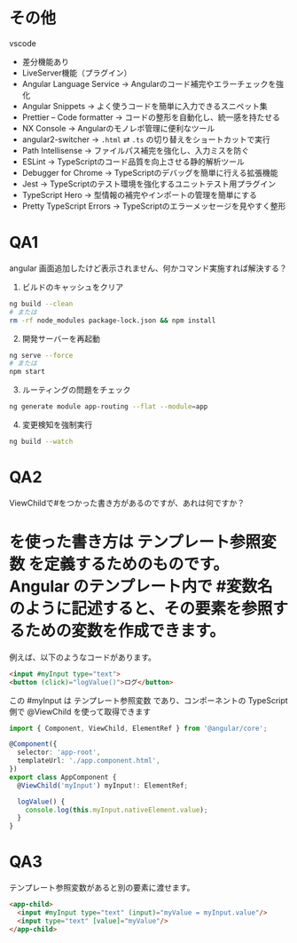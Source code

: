 # その他

vscode 
- 差分機能あり
- LiveServer機能（プラグイン）
- Angular Language Service → Angularのコード補完やエラーチェックを強化
- Angular Snippets → よく使うコードを簡単に入力できるスニペット集
- Prettier – Code formatter → コードの整形を自動化し、統一感を持たせる
- NX Console → Angularのモノレポ管理に便利なツール
- angular2-switcher → `.html` ⇄ `.ts` の切り替えをショートカットで実行
- Path Intellisense → ファイルパス補完を強化し、入力ミスを防ぐ
- ESLint → TypeScriptのコード品質を向上させる静的解析ツール
- Debugger for Chrome → TypeScriptのデバッグを簡単に行える拡張機能
- Jest → TypeScriptのテスト環境を強化するユニットテスト用プラグイン
- TypeScript Hero → 型情報の補完やインポートの管理を簡単にする
- Pretty TypeScript Errors → TypeScriptのエラーメッセージを見やすく整形

# QA1
angular 画面追加したけど表示されません、何かコマンド実施すれば解決する？

1. ビルドのキャッシュをクリア
```sh
ng build --clean
# または
rm -rf node_modules package-lock.json && npm install
```
2. 開発サーバーを再起動
```sh
ng serve --force
# または
npm start
```
3. ルーティングの問題をチェック
```sh
ng generate module app-routing --flat --module=app
```
4. 変更検知を強制実行
```sh
ng build --watch
```

# QA2
ViewChildで#をつかった書き方があるのですが、あれは何ですか？  
  
# を使った書き方は テンプレート参照変数 を定義するためのものです。 Angular のテンプレート内で #変数名 のように記述すると、その要素を参照するための変数を作成できます。  
  
例えば、以下のようなコードがあります。
```html
<input #myInput type="text">
<button (click)="logValue()">ログ</button>
```
この #myInput は テンプレート参照変数 であり、コンポーネントの TypeScript 側で @ViewChild を使って取得できます
```typescript
import { Component, ViewChild, ElementRef } from '@angular/core';

@Component({
  selector: 'app-root',
  templateUrl: './app.component.html',
})
export class AppComponent {
  @ViewChild('myInput') myInput!: ElementRef;

  logValue() {
    console.log(this.myInput.nativeElement.value);
  }
}
```

# QA3
テンプレート参照変数があると別の要素に渡せます。
```html
<app-child>
  <input #myInput type="text" (input)="myValue = myInput.value"/>
  <input type="text" [value]="myValue"/>
</app-child>
```
